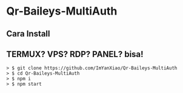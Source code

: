 # Qr-Baileys-MultiAuth

## Cara Install

## TERMUX? VPS? RDP? PANEL? bisa!
```
> $ git clone https://github.com/ImYanXiao/Qr-Baileys-MultiAuth
> $ cd Qr-Baileys-MultiAuth
> $ npm i
> $ npm start
```
